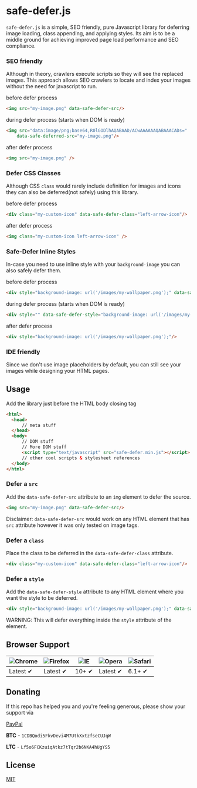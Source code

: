 # safe-defer.js

`safe-defer.js` is a simple, SEO friendly, pure Javascript library for deferring image loading, class appending, and applying styles. Its aim is to be a middle ground for achieving improved page load performance and SEO compliance.
### SEO friendly
Although in theory, crawlers execute scripts so they will see the replaced images. This approach allows SEO crawlers to locate and index your images without the need for javascript to run.

before defer process
```html
<img src="my-image.png" data-safe-defer-src/> 
```
during defer process (starts when DOM is ready)
```html
<img src="data:image/png;base64,R0lGODlhAQABAAD/ACwAAAAAAQABAAACADs=" 
    data-safe-deferred-src="my-image.png"/> 
```
after defer process
```html
<img src="my-image.png" /> 
```
### Defer CSS Classes
Although CSS `class` would rarely include definition for images and icons they can also be deferred(not safely) using this library.

before defer process
```html
<div class="my-custom-icon" data-safe-defer-class="left-arrow-icon"/> 
```
after defer process
```html
<img class="my-custom-icon left-arrow-icon" /> 
```
### Safe-Defer Inline Styles
In-case you need to use inline style with your `background-image` you can also safely defer them.

before defer process
```html
<div style="background-image: url('/images/my-wallpaper.png');" data-safe-defer-style/> 
```
during defer process (starts when DOM is ready)
```html
<div style="" data-safe-defer-style="background-image: url('/images/my-wallpaper.png');" /> 
```
after defer process
```html
<div style="background-image: url('/images/my-wallpaper.png');"/> 
```
### IDE friendly
Since we don't use image placeholders by default, you can still see your images while designing your HTML pages.

## Usage

Add the library just before the HTML body closing tag
  ```html
  <html>
    <head>
        // meta stuff
    </head>
    <body>
        // DOM stuff
        // More DOM stuff
        <script type="text/javascript" src="safe-defer.min.js"></script>
        // other cool scripts & stylesheet references
    </body>
  </html>
  ```
### Defer a `src`
Add the `data-safe-defer-src` attribute to an `img` element to defer the source.
```html
<img src="my-image.png" data-safe-defer-src/> 
```
Disclaimer: `data-safe-defer-src` would work on any HTML element that has `src` attribute however it was only tested on image tags.

### Defer a `class` 
Place the class to be deferred in the `data-safe-defer-class` attribute.
```html
<div class="my-custom-icon" data-safe-defer-class="left-arrow-icon"/> 
```
### Defer a `style` 
Add the `data-safe-defer-style` attribute to any HTML element where you want the style to be deferred.
```html
<div style="background-image: url('/images/my-wallpaper.png');" data-safe-defer-style/> 
```
WARNING: This will defer everything inside the `style` attribute of the element.

## Browser Support

![Chrome][chrome-image] | ![Firefox][firefox-image] | ![IE][ie-image] | ![Opera][opera-image] | ![Safari][safari-image]
--- | --- | --- | --- | --- |
Latest ✔ | Latest ✔ | 10+ ✔ | Latest ✔ | 6.1+ ✔ |

## Donating

If this repo has helped you and you're feeling generous, please show your support via 

[PayPal](https://www.paypal.me/philipbadilla)

**BTC** - `1CDBQodi5FkvDevi4M7UtkXxtzfseCUJqW`

**LTC** - `Lf5o6FCKzuiqAtkz7tTqr2b6NKA4hUgYS5`

## License
[MIT](https://github.com/philip-badilla/safe-defer/blob/master/LICENSE)

[chrome-image]: https://raw.github.com/alrra/browser-logos/master/src/chrome/chrome_48x48.png
[firefox-image]: https://raw.github.com/alrra/browser-logos/master/src/firefox/firefox_48x48.png
[ie-image]: https://raw.github.com/alrra/browser-logos/master/src/archive/internet-explorer_9-11/internet-explorer_9-11_48x48.png
[opera-image]: https://raw.github.com/alrra/browser-logos/master/src/opera/opera_48x48.png
[safari-image]: https://raw.github.com/alrra/browser-logos/master/src/safari/safari_48x48.png